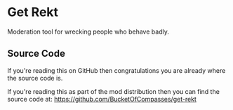 # Get Rekt
Moderation tool for wrecking people who behave badly.

## Source Code
If you're reading this on GitHub then congratulations you are already where the source code is.

If you're reading this as part of the mod distribution then you can find the source code at: https://github.com/BucketOfCompasses/get-rekt
